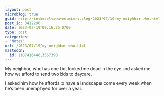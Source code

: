 ```yaml
---
layout: post
microblog: true
guid: http://inthedeltawaves.micro.blog/2023/07/19/my-neighbor-who.html
post_id: 3412296
date: 2023-07-19T09:16:25-0700
type: post
categories:
- "Notes"
url: /2023/07/19/my-neighbor-who.html
mastodon:
  id: 110741644613567390
---
```

My neighbor, who has one kid, looked me dead in the eye and asked me how we afford to send two kids to daycare. 

I asked him how he affords to have a landscaper come every week when he’s been unemployed for over a year. 
